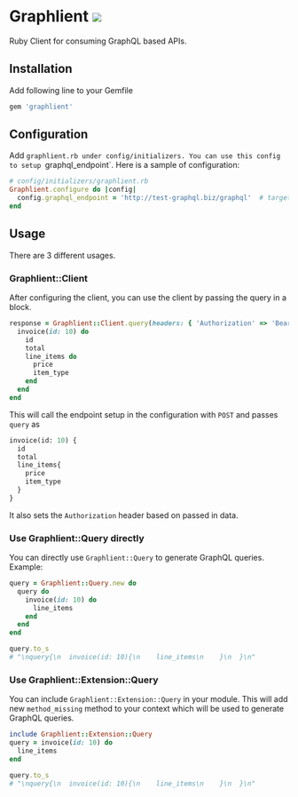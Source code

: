 # Graphlient ![](https://travis-ci.org/ashkan18/graphlient.svg?branch=master)
Ruby Client for consuming GraphQL based APIs.

## Installation
Add following line to your Gemfile

```ruby
gem 'graphlient'
```

## Configuration

Add `graphlient.rb under config/initializers. You can use this config to setup `graphql_endpoint`. Here is a sample of configuration:

```ruby
# config/initializers/graphlient.rb
Graphlient.configure do |config|
  config.graphql_endpoint = 'http://test-graphql.biz/graphql'  # target GraphQL endpoint
end
```

## Usage
There are 3 different usages.

### Graphlient::Client
After configuring the client, you can use the client by passing the query in a block.

```ruby
response = Graphlient::Client.query(headers: { 'Authorization' => 'Bearer 123'}) do
  invoice(id: 10) do
    id
    total
    line_items do
      price
      item_type
    end
  end
end
```

This will call the endpoint setup in the configuration with `POST` and passes `query` as
```graphql
invoice(id: 10) {
  id
  total
  line_items{
    price
    item_type
  }
}
```
It also sets the `Authorization` header based on passed in data.

### Use Graphlient::Query directly
You can directly use `Graphlient::Query` to generate GraphQL queries. Example:
```ruby
query = Graphlient::Query.new do
  query do
    invoice(id: 10) do
      line_items
    end
  end
end

query.to_s
# "\nquery{\n  invoice(id: 10){\n    line_items\n    }\n  }\n"
```

### Use Graphlient::Extension::Query
You can include `Graphlient::Extension::Query` in your module. This will add new `method_missing` method to your context which will be used to generate GraphQL queries.

```ruby
include Graphlient::Extension::Query
query = invoice(id: 10) do
  line_items
end

query.to_s
# "\nquery{\n  invoice(id: 10){\n    line_items\n    }\n  }\n"
```
